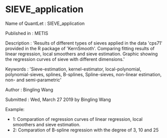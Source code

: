 # SIEVE_application
Name of QuantLet : SIEVE_application

Published in : METIS

Description : 'Results of different types of sieves applied in the data 'cps71' provided in the R package of 'KernSmooth'.
Comparing fitting results of linear regression, local smoothers and sieve estimation. Graphic showing the regression curves 
of sieve with different dimensions.'

Keywords : 'Sieve-estimation, kernel-estimator, local-polynomial, polynomial-sieves, splines, B-splines, Spline-sieves, 
non-linear estimation, non- and semi-parametric'

Author : Bingling Wang

Submitted : Wed, March 27 2019 by Bingling Wang

Example: 
- 1: Comparation of regression curves of linear regression, local smoothers and sieve estimation.
- 2: Comparation of B-spline regression with the degree of 3, 10 and 25
